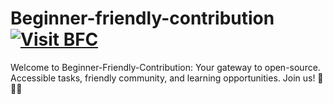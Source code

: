 # Beginner-friendly-contribution [![Visit BFC](https://img.shields.io/badge/Visit-BFC%20Website-blue?style=for-the-badge&logo=appveyor)](https://beginner-friendly-contribution.netlify.app/)

Welcome to Beginner-Friendly-Contribution: Your gateway to open-source. Accessible tasks, friendly community, and learning opportunities. Join us! 🚀🌟🤗

